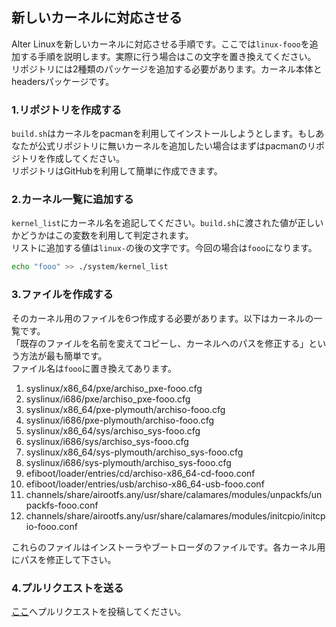 ## 新しいカーネルに対応させる

Alter Linuxを新しいカーネルに対応させる手順です。ここでは`linux-fooo`を追加する手順を説明します。実際に行う場合はこの文字を置き換えてください。  
リポジトリには2種類のパッケージを追加する必要があります。カーネル本体とheadersパッケージです。  


### 1.リポジトリを作成する

`build.sh`はカーネルをpacmanを利用してインストールしようとします。もしあなたが公式リポジトリに無いカーネルを追加したい場合はまずはpacmanのリポジトリを作成してください。  
リポジトリはGitHubを利用して簡単に作成できます。  

### 2.カーネル一覧に追加する

`kernel_list`にカーネル名を追記してください。`build.sh`に渡された値が正しいかどうかはこの変数を利用して判定されます。  
リストに追加する値は`linux-`の後の文字です。今回の場合は`fooo`になります。

```bash
echo "fooo" >> ./system/kernel_list
```

### 3.ファイルを作成する
そのカーネル用のファイルを6つ作成する必要があります。以下はカーネルの一覧です。  
「既存のファイルを名前を変えてコピーし、カーネルへのパスを修正する」という方法が最も簡単です。  
ファイル名は`fooo`に置き換えてあります。  

1. syslinux/x86_64/pxe/archiso_pxe-fooo.cfg
2. syslinux/i686/pxe/archiso_pxe-fooo.cfg
3. syslinux/x86_64/pxe-plymouth/archiso-fooo.cfg
4. syslinux/i686/pxe-plymouth/archiso-fooo.cfg
5. syslinux/x86_64/sys/archiso_sys-fooo.cfg
6. syslinux/i686/sys/archiso_sys-fooo.cfg
7. syslinux/x86_64/sys-plymouth/archiso_sys-fooo.cfg
8. syslinux/i686/sys-plymouth/archiso_sys-fooo.cfg
9. efiboot/loader/entries/cd/archiso-x86_64-cd-fooo.conf
10. efiboot/loader/entries/usb/archiso-x86_64-usb-fooo.conf
11. channels/share/airootfs.any/usr/share/calamares/modules/unpackfs/unpackfs-fooo.conf
12. channels/share/airootfs.any/usr/share/calamares/modules/initcpio/initcpio-fooo.conf

これらのファイルはインストーラやブートローダのファイルです。各カーネル用にパスを修正して下さい。  

### 4.プルリクエストを送る
[ここ](https://github.com/FascodeNet/alterlinux/pulls)へプルリクエストを投稿してください。  

